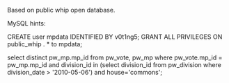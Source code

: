 Based on public whip open database.

MySQL hints:

CREATE user mpdata IDENTIFIED BY v0t1ng5;
GRANT ALL PRIVILEGES ON public_whip . * to mpdata;

select distinct pw_mp.mp_id from pw_vote, pw_mp where pw_vote.mp_id = pw_mp.mp_id and division_id in (select division_id from pw_division where division_date > '2010-05-06') and house='commons';





